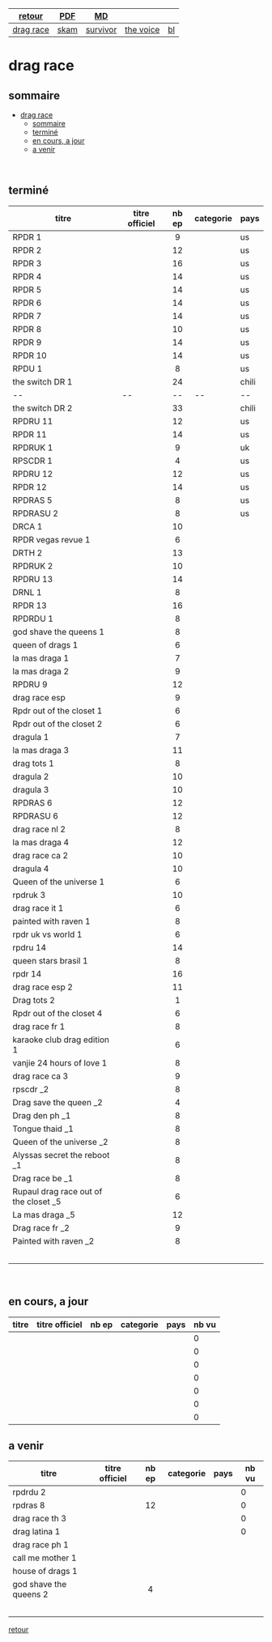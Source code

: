 
|[retour](./../index.html)|[PDF](./dragrace.pdf)|[MD](./dragrace.md)|||
| --- | --- | :---: | --- | --- |
|[drag race](./dragrace.html)|[skam](./skam.html)|[survivor](./survivor.html)|[the voice](./thevoice.html)|[bl](./../bl/bl.html)|

# drag race

## sommaire
- [drag race](#drag-race)
  - [sommaire](#sommaire)
  - [terminé](#terminé)
  - [en cours, a jour](#en-cours-a-jour)
  - [a venir](#a-venir)

<div style="page-break-after: always; visibility: hidden"> 
\pagebreak 
</div>

## terminé
 
|titre|titre officiel|nb ep|categorie|pays|
| --- | --- | :---: | --- | --- |
|RPDR 1||9||us|
|RPDR 2||12||us|
|RPDR 3||16||us|
|RPDR 4||14||us|
|RPDR 5||14||us|
|RPDR 6||14||us|
|RPDR 7||14||us|
|RPDR 8||10||us|
|RPDR 9||14||us|
|RPDR 10||14||us|
|RPDU 1||8||us|
|the switch DR 1||24||chili|
|--|--|--|--|--|
|the switch DR 2||33||chili|
|RPDRU 11||12||us|
|RPDR 11||14||us|
|RPDRUK 1||9||uk|
|RPSCDR 1||4||us|
|RPDRU 12||12||us|
|RPDR 12||14||us|
|RPDRAS 5||8||us|
|RPDRASU 2||8||us|
|DRCA 1||10|||<!--  -->
|RPDR vegas revue 1||6|||
|DRTH 2||13|||<!--  -->
|RPDRUK 2||10|||<!--  -->
|RPDRU 13||14|||<!--  -->
|DRNL 1||8|||<!--  -->
|RPDR 13||16|||<!--  -->
|RPDRDU 1||8|||<!-- 22/5 -->
|god shave the queens 1||8|||<!--  -->
|queen of drags 1||6|||<!--  -->
|la mas draga 1||7|||<!--  -->
|la mas draga 2||9|||<!--  -->
|RPDRU 9||12|||<!--  -->
|drag race esp||9|||<!--  -->
|Rpdr out of the closet 1||6|||<!--  -->
|Rpdr out of the closet 2||6|||<!--  -->
|dragula 1||7|||<!--  -->
|la mas draga 3||11|||<!--  -->
|drag tots 1||8|||<!--  -->
|dragula 2||10|||<!--  -->
|dragula 3||10|||<!--  -->
|RPDRAS 6||12|||<!-- 22/5 -->
|RPDRASU 6||12|||<!-- 22/5 -->
|drag race nl 2||8|||<!--  -->
|la mas draga 4||12|||<!--  -->
|drag race ca 2||10|||<!--  -->
|dragula 4||10|||<!--  -->
|Queen of the universe 1||6|||<!--  -->
|rpdruk 3||10|||<!--  -->
|drag race it 1||6|||<!--  -->
|painted with raven 1||8|||<!--  -->
|rpdr uk vs world 1||6|||<!--  -->
|rpdru 14||14|||<!--  -->
|queen stars brasil 1||8|||<!-- 22/3 - 14/4 -->
|rpdr 14||16|||<!--  -->
|drag race esp 2||11|||<!--  -->
|Drag tots 2||1|||<!--  -->
|Rpdr out of the closet 4||6|||<!--  -->
|drag race fr 1||8|||<!--  -->
|karaoke club drag edition 1||6|||<!-- 11/8 -->
|vanjie 24 hours of love 1||8|||<!-- 26/8 -->
|drag race ca 3||9|||<!--  -->
|rpscdr _2||8|||<!-- 13/8 -->
|Drag save the queen _2||4|||<!--  -->
|Drag den ph _1||8|||<!--  -->
|Tongue thaid _1||8|||<!--  -->
|Queen of the universe _2||8|||<!--  -->
|Alyssas secret the reboot _1||8|||<!--  -->
|Drag race be _1||8|||<!--  -->
|Rupaul drag race out of the closet _5||6|||<!--  -->
|La mas draga _5||12|||<!--  -->
|Drag race fr _2||9|||<!--  -->
|Painted with raven _2||8|||<!--  -->
||||||<!--  -->
||||||<!--  -->
||||||<!--  -->
||||||<!--  -->
||||||<!--  -->


<div style="page-break-after: always; visibility: hidden"> 
\pagebreak 
</div>

## en cours, a jour
 
|titre|titre officiel|nb ep|categorie|pays|nb vu|
| --- | --- | :---: | --- | --- | --- |
||||||0|<!--  -->
||||||0|<!--  -->
||||||0|<!--  -->
||||||0|<!--  -->
||||||0|<!--  -->
||||||0|<!--  -->
||||||0|<!--  -->


## a venir
 
|titre|titre officiel|nb ep|categorie|pays|nb vu|
| --- | --- | :---: | --- | --- | --- |
|rpdrdu 2|||||0|<!--  -->
|rpdras 8||12|||0|<!--  -->
|drag race th 3|||||0|<!--  -->
|drag latina 1|||||0|<!--  -->
|drag race ph 1||||||<!--  -->
|call me mother 1||||||<!--  -->
|house of drags 1||||||<!--  -->
|god shave the queens 2||4||||<!--  -->
|||||||<!--  -->
|||||||<!--  -->
|||||||<!--  -->
|||||||<!--  -->
|||||||<!--  -->

[retour](./../index.html)
